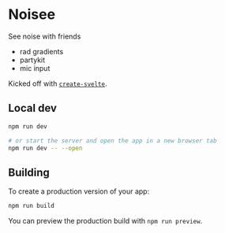 

# Noisee
See noise with friends

- rad gradients
- partykit
- mic input

Kicked off with [`create-svelte`](https://github.com/sveltejs/kit/tree/main/packages/create-svelte).

## Local dev

```bash
npm run dev

# or start the server and open the app in a new browser tab
npm run dev -- --open
```

## Building

To create a production version of your app:

```bash
npm run build
```

You can preview the production build with `npm run preview`.
